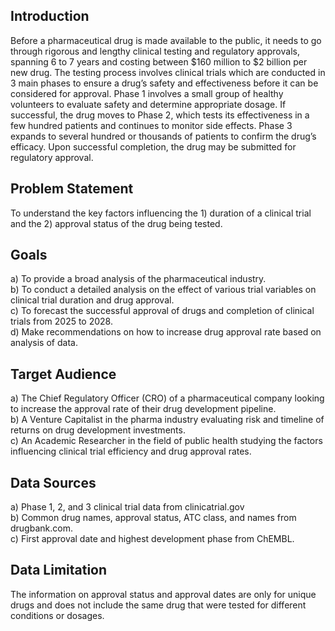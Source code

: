 <h2> Introduction </h2>
Before a pharmaceutical drug is made available to the public, it needs to go through rigorous and lengthy clinical testing and regulatory approvals, spanning 6 to 7 years and costing between $160 million to $2 billion per new drug. The testing process involves clinical trials which are conducted in 3 main phases to ensure a drug’s safety and effectiveness before it can be considered for approval. Phase 1 involves a small group of healthy volunteers to evaluate safety and determine appropriate dosage. If successful, the drug moves to Phase 2, which tests its effectiveness in a few hundred patients and continues to monitor side effects. Phase 3 expands to several hundred or thousands of patients to confirm the drug’s efficacy. Upon successful completion, the drug may be submitted for regulatory approval.


<h2> Problem Statement </h2>
To understand the key factors influencing the 1) duration of a clinical trial and the 2) approval status of the drug being tested. <br>


<h2> Goals </h2>
a)	To provide a broad analysis of the pharmaceutical industry. <br> 
b)	To conduct a detailed analysis on the effect of various trial variables on clinical trial duration and drug approval. <br> 
c)	To forecast the successful approval of drugs and completion of clinical trials from 2025 to 2028. <br>
d)	Make recommendations on how to increase drug approval rate based on analysis of data. <br>


<h2> Target Audience </h2>
a)	The Chief Regulatory Officer (CRO) of a pharmaceutical company looking to increase the approval rate of their drug development pipeline. <br>
b)	A Venture Capitalist in the pharma industry evaluating risk and timeline of returns on drug development investments. <br>
c)	An Academic Researcher in the field of public health studying the factors influencing clinical trial efficiency and drug approval rates. <br>


<h2> Data Sources </h2>
a)	Phase 1, 2, and 3 clinical trial data from clinicatrial.gov <br>
b)	Common drug names, approval status, ATC class, and names from drugbank.com. <br>
c)	First approval date and highest development phase from ChEMBL. <br>


<h2> Data Limitation </h2>
The information on approval status and approval dates are only for unique drugs and does not include the same drug that were tested for different conditions or dosages.
